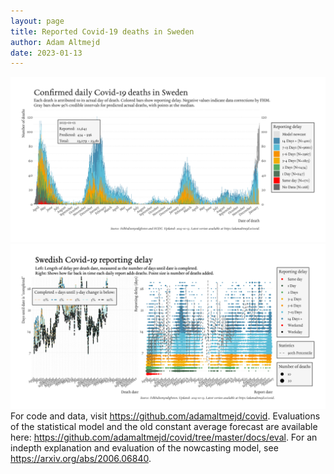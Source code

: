 ```yaml
---
layout: page
title: Reported Covid-19 deaths in Sweden
author: Adam Altmejd
date: 2023-01-13
---
```


![Graph of Swedish Covid-19 deaths with reporting delay.](deaths_lag_sweden_2023-01-13.png "Swedish Covid-19 deaths.")
![Graph of Swedish Covid-19 reporting delay in daily deaths.](lag_trend_sweden_2023-01-13.png "Trend in Swedish Covid-19 mortality reporting delay.")
For code and data, visit <https://github.com/adamaltmejd/covid>.
Evaluations of the statistical model and the old constant average forecast are available here: <https://github.com/adamaltmejd/covid/tree/master/docs/eval>.
For an indepth explanation and evaluation of the nowcasting model, see <https://arxiv.org/abs/2006.06840>.
